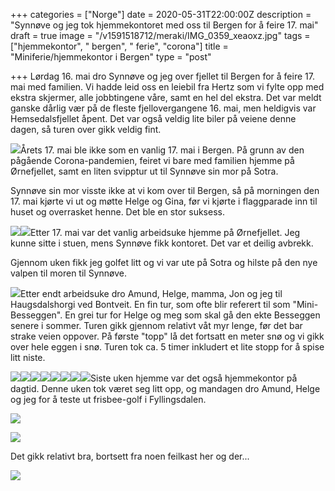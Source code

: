 +++
categories = ["Norge"]
date = 2020-05-31T22:00:00Z
description = "Synnøve og jeg tok hjemmekontoret med oss til Bergen for å feire 17. mai"
draft = true
image = "/v1591518712/meraki/IMG_0359_xeaoxz.jpg"
tags = ["hjemmekontor", " bergen", " ferie", "corona"]
title = "Miniferie/hjemmekontor i Bergen"
type = "post"

+++
Lørdag 16. mai dro Synnøve og jeg over fjellet til Bergen for å feire 17. mai med familien. Vi hadde leid oss en leiebil fra Hertz som vi fylte opp med ekstra skjermer, alle jobbtingene våre, samt en hel del ekstra. Det var meldt ganske dårlig vær på de fleste fjellovergangene 16. mai, men heldigvis var Hemsedalsfjellet åpent. Det var også veldig lite biler på veiene denne dagen, så turen over gikk veldig fint.

![](https://res.cloudinary.com/meraki-images/image/upload/w_650,f_auto,q_auto/v1591519524/meraki/IMG_0231_h93vww.jpg)Årets 17. mai ble ikke som en vanlig 17. mai i Bergen. På grunn av den pågående Corona-pandemien, feiret vi bare med familien hjemme på Ørnefjellet, samt en liten svipptur ut til Synnøve sin mor på Sotra. 

Synnøve sin mor visste ikke at vi kom over til Bergen, så på morningen den 17. mai kjørte vi ut og møtte Helge og Gina, før vi kjørte i flaggparade inn til huset og overrasket henne. Det ble en stor suksess.

![](https://res.cloudinary.com/meraki-images/image/upload/w_650,f_auto,q_auto/v1591519957/meraki/61139835609__38E0D9F7-E95D-433A-A254-F67FB6A1199C_y7hu3q.jpg)![](https://res.cloudinary.com/meraki-images/image/upload/w_650,f_auto,q_auto/v1591519972/meraki/IMG_1905_qnohxn.jpg)Etter 17. mai var det vanlig arbeidsuke hjemme på Ørnefjellet. Jeg kunne sitte i stuen, mens Synnøve fikk kontoret. Det var et deilig avbrekk.

Gjennom uken fikk jeg golfet litt og vi var ute på Sotra og hilste på den nye valpen til moren til Synnøve. 

![](https://res.cloudinary.com/meraki-images/image/upload/w_650,f_auto,q_auto/v1591520520/meraki/IMG_0246_avfydq.jpg)Etter endt arbeidsuke dro Amund, Helge, mamma, Jon og jeg til Haugsdalshorgi ved Bontveit. En fin tur, som ofte blir referert til som "Mini-Besseggen". En grei tur for Helge og meg som skal gå den ekte Besseggen senere i sommer. Turen gikk gjennom relativt våt myr lenge, før det bar strake veien oppover. På første "topp" lå det fortsatt en meter snø og vi gikk over hele eggen i snø. Turen tok ca. 5 timer inkludert et lite stopp for å spise litt niste.

![](https://res.cloudinary.com/meraki-images/image/upload/w_650,f_auto,q_auto/v1591520950/meraki/IMG_0284_j3lkr7.jpg)![](https://res.cloudinary.com/meraki-images/image/upload/w_650,f_auto,q_auto/v1591520959/meraki/IMG_0289_b0fk8w.jpg)![](https://res.cloudinary.com/meraki-images/image/upload/w_650,f_auto,q_auto/v1591520969/meraki/IMG_0291_tvc1ww.jpg)![](https://res.cloudinary.com/meraki-images/image/upload/w_650,f_auto,q_auto/v1591520978/meraki/IMG_0293_isbz5w.jpg)![](https://res.cloudinary.com/meraki-images/image/upload/w_650,f_auto,q_auto/v1591520986/meraki/IMG_0296_ewaehv.jpg)![](https://res.cloudinary.com/meraki-images/image/upload/w_650,f_auto,q_auto/v1591520995/meraki/IMG_0302_jyapjb.jpg)![](https://res.cloudinary.com/meraki-images/image/upload/w_650,f_auto,q_auto/v1591521004/meraki/IMG_0305_bok5cd.jpg)![](https://res.cloudinary.com/meraki-images/image/upload/w_650,f_auto,q_auto/v1591521013/meraki/IMG_0322_ayhmwq.jpg)Siste uken hjemme var det også hjemmekontor på dagtid. Denne uken tok været seg litt opp, og mandagen dro Amund, Helge og jeg for å teste ut frisbee-golf i Fyllingsdalen. 

![](https://res.cloudinary.com/meraki-images/image/upload/w_650,f_auto,q_auto/v1591521122/meraki/IMG_0340_xd17z8.jpg)

![](https://res.cloudinary.com/meraki-images/image/upload/w_650,f_auto,q_auto/v1591521155/meraki/IMG_0339_yfziy9.jpg)

Det gikk relativt bra, bortsett fra noen feilkast her og der...

![](https://res.cloudinary.com/meraki-images/image/upload/w_650,f_auto,q_auto/v1591521141/meraki/IMG_0338_erqn6f.jpg)